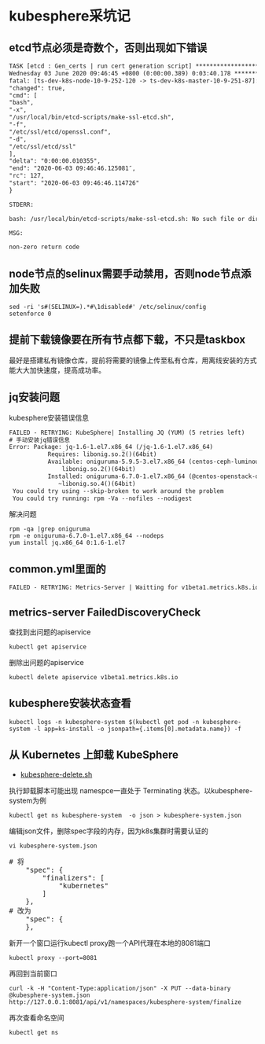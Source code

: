 # kubesphere采坑记

## etcd节点必须是奇数个，否则出现如下错误
```txt
TASK [etcd : Gen_certs | run cert generation script] **************************************************************
Wednesday 03 June 2020 09:46:45 +0800 (0:00:00.389) 0:03:40.178 ********
fatal: [ts-dev-k8s-node-10-9-252-120 -> ts-dev-k8s-master-10-9-251-87]: FAILED! => {
"changed": true,
"cmd": [
"bash",
"-x",
"/usr/local/bin/etcd-scripts/make-ssl-etcd.sh",
"-f",
"/etc/ssl/etcd/openssl.conf",
"-d",
"/etc/ssl/etcd/ssl"
],
"delta": "0:00:00.010355",
"end": "2020-06-03 09:46:46.125081″,
"rc": 127,
"start": "2020-06-03 09:46:46.114726"
}

STDERR:

bash: /usr/local/bin/etcd-scripts/make-ssl-etcd.sh: No such file or directory

MSG:

non-zero return code
```

## node节点的selinux需要手动禁用，否则node节点添加失败
```shell
sed -ri 's#(SELINUX=).*#\1disabled#' /etc/selinux/config
setenforce 0
```

## 提前下载镜像要在所有节点都下载，不只是taskbox
最好是搭建私有镜像仓库，提前将需要的镜像上传至私有仓库，用离线安装的方式能大大加快速度，提高成功率。<br>

## jq安装问题
kubesphere安装错误信息
```txt
FAILED - RETRYING: KubeSphere| Installing JQ (YUM) (5 retries left)
# 手动安装jq错误信息
Error: Package: jq-1.6-1.el7.x86_64 (/jq-1.6-1.el7.x86_64)
           Requires: libonig.so.2()(64bit)
           Available: oniguruma-5.9.5-3.el7.x86_64 (centos-ceph-luminous)
               libonig.so.2()(64bit)
           Installed: oniguruma-6.7.0-1.el7.x86_64 (@centos-openstack-queens)
              ~libonig.so.4()(64bit)
 You could try using --skip-broken to work around the problem
 You could try running: rpm -Va --nofiles --nodigest
```

解决问题
```shell
rpm -qa |grep oniguruma
rpm -e oniguruma-6.7.0-1.el7.x86_64 --nodeps
yum install jq.x86_64 0:1.6-1.el7
```

## common.yml里面的
```txt
FAILED - RETRYING: Metrics-Server | Waitting for v1beta1.metrics.k8s.io ready
```

## metrics-server FailedDiscoveryCheck
查找到出问题的apiservice
```shell
kubectl get apiservice
```
删除出问题的apiservice
```shell
kubectl delete apiservice v1beta1.metrics.k8s.io
```

## kubesphere安装状态查看
```shell
kubectl logs -n kubesphere-system $(kubectl get pod -n kubesphere-system -l app=ks-install -o jsonpath={.items[0].metadata.name}) -f
```

## 从 Kubernetes 上卸载 KubeSphere
- [kubesphere-delete.sh](./docs/kubesphere-delete.sh)

执行卸载脚本可能出现 namespce一直处于 Terminating 状态。以kubesphere-system为例
```shell
kubectl get ns kubesphere-system  -o json > kubesphere-system.json
```
编辑json文件，删除spec字段的内存，因为k8s集群时需要认证的
```shell
vi kubesphere-system.json
```
<pre>
# 将
    "spec": {
        "finalizers": [
            "kubernetes"
        ]
    },
# 改为
    "spec": {
    },
</pre>
 
新开一个窗口运行kubectl proxy跑一个API代理在本地的8081端口
```shell
kubectl proxy --port=8081
```
再回到当前窗口
```shell
curl -k -H "Content-Type:application/json" -X PUT --data-binary @kubesphere-system.json http://127.0.0.1:8081/api/v1/namespaces/kubesphere-system/finalize
```
再次查看命名空间
```shell
kubectl get ns
```